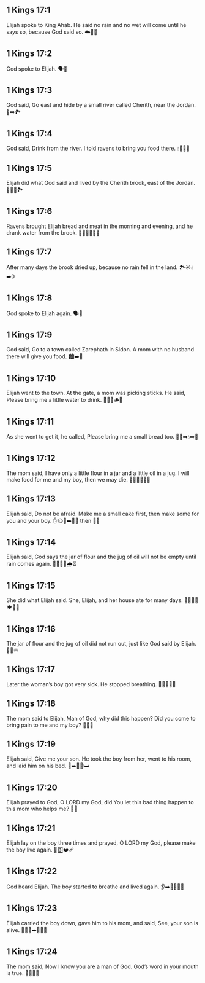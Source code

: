 ## 1 Kings 17:1
Elijah spoke to King Ahab. He said no rain and no wet will come until he says so, because God said so. ☁️🚫💧
## 1 Kings 17:2
God spoke to Elijah. 🗣️🙏
## 1 Kings 17:3
God said, Go east and hide by a small river called Cherith, near the Jordan. 🧭➡️🏞️
## 1 Kings 17:4
God said, Drink from the river. I told ravens to bring you food there. 💧🦅🍞🍖
## 1 Kings 17:5
Elijah did what God said and lived by the Cherith brook, east of the Jordan. 🚶‍♂️✅🏞️
## 1 Kings 17:6
Ravens brought Elijah bread and meat in the morning and evening, and he drank water from the brook. 🦅🍞🍖🌅🌇💧
## 1 Kings 17:7
After many days the brook dried up, because no rain fell in the land. 🏞️☀️💧➡️0
## 1 Kings 17:8
God spoke to Elijah again. 🗣️🙏
## 1 Kings 17:9
God said, Go to a town called Zarephath in Sidon. A mom with no husband there will give you food. 🏙️➡️🍞
## 1 Kings 17:10
Elijah went to the town. At the gate, a mom was picking sticks. He said, Please bring me a little water to drink. 🚶‍♂️🚪🪵💧
## 1 Kings 17:11
As she went to get it, he called, Please bring me a small bread too. 🚶‍♀️➡️💧➡️🍞
## 1 Kings 17:12
The mom said, I have only a little flour in a jar and a little oil in a jug. I will make food for me and my boy, then we may die. 🫙🥣🫗👩‍👦😔
## 1 Kings 17:13
Elijah said, Do not be afraid. Make me a small cake first, then make some for you and your boy. ✋😌🍞➡️👨‍🦰 then 👩‍👦
## 1 Kings 17:14
Elijah said, God says the jar of flour and the jug of oil will not be empty until rain comes again. 🫙➕🫗➕🌧️⏳
## 1 Kings 17:15
She did what Elijah said. She, Elijah, and her house ate for many days. 👩‍👦👨‍🦰🍽️📅📅
## 1 Kings 17:16
The jar of flour and the jug of oil did not run out, just like God said by Elijah. 🫙🫗♾️
## 1 Kings 17:17
Later the woman’s boy got very sick. He stopped breathing. 🤒👦😮‍💨❌
## 1 Kings 17:18
The mom said to Elijah, Man of God, why did this happen? Did you come to bring pain to me and my boy? 👩‍🗣️😢
## 1 Kings 17:19
Elijah said, Give me your son. He took the boy from her, went to his room, and laid him on his bed. 🤱➡️👨‍🦰🛏️
## 1 Kings 17:20
Elijah prayed to God, O LORD my God, did You let this bad thing happen to this mom who helps me? 🙏😢
## 1 Kings 17:21
Elijah lay on the boy three times and prayed, O LORD my God, please make the boy live again. 🙏3️⃣❤️‍🩹
## 1 Kings 17:22
God heard Elijah. The boy started to breathe and lived again. 👂➡️😮‍💨✅👦
## 1 Kings 17:23
Elijah carried the boy down, gave him to his mom, and said, See, your son is alive. 👨‍🦰👦➡️👩‍👦😊
## 1 Kings 17:24
The mom said, Now I know you are a man of God. God’s word in your mouth is true. 👩‍🗣️✅📖
